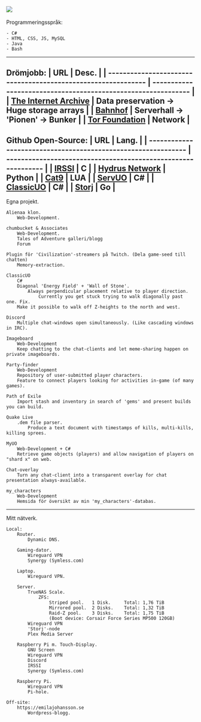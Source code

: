 ![](https://c.tenor.com/PETBj_OJmJUAAAAC/leekspin.gif)
--------------------------------------------------------------------------------------------------------------------
Programmeringsspråk:

	- C#
	- HTML, CSS, JS, MySQL
	- Java
	- Bash
--------------------------------------------------------------------------------------------------------------------
Drömjobb:
| URL 								| Desc. 							|
| -------------------------------------------------------------	| -------------------------------------------------------------	|
| [The Internet Archive](https://archive.org) 			| Data preservation -> Huge storage arrays 			|
| [Bahnhof](https://bahnhof.se) 				| Serverhall -> 'Pionen' -> Bunker				|
| [Tor Foundation](https://www.torproject.org) 			| Network							|
--------------------------------------------------------------------------------------------------------------------
Github Open-Source:
| URL 								| Lang. 							|
| -------------------------------------------------------------	| -------------------------------------------------------------	|
| [IRSSI](https://github.com/irssi/irssi)			| C								|
| [Hydrus Network](https://github.com/hydrusnetwork)		| Python							|
| [Cat9](https://github.com/letoram/cat9) 			| LUA								|
| [ServUO](https://github.com/ServUO/ServUO) 			| C#								|
| [ClassicUO](https://github.com/ClassicUO/ClassicUO)		| C#								|
| [Storj](https://github.com/storj/storj)			| Go								|
--------------------------------------------------------------------------------------------------------------------
Egna projekt.

	Alienaa klon.
		Web-Development.
	
	chumbucket & Associates
		Web-Development.
		Tales of Adventure galleri/blogg
		Forum
		
	Plugin för 'Civilization'-streamers på Twitch. (Dela game-seed till chatten)
		Memory-extraction.
	
	ClassicUO
		C#
		Diagonal 'Energy Field' + 'Wall of Stone'.
			Always perpendicular placement relative to player direction.
				Currently you get stuck trying to walk diagonally past one. Fix.
		Make it possible to walk off Z-heights to the north and west.
		
	Discord
		Multiple chat-windows open simultaneously. (Like cascading windows in IRC).					
		
	Imageboard
		Web-Development
		Keep chatting to the chat-clients and let meme-sharing happen on private imageboards.
	
	Party-finder
		Web-Development
		Repository of user-submitted player characters.
		Feature to connect players looking for activities in-game (of many games).
	
	Path of Exile
		Import stash and inventory in search of 'gems' and present builds you can build.			
		
	Quake Live
		.dem file parser.
			Produce a text document with timestamps of kills, multi-kills, killing sprees.			
			
	MyUO
		Web-Development + C#
		Retrieve game objects (players) and allow navigation of players on "shard x" on web.
		
	Chat-overlay
		Turn any chat-client into a transparent overlay for chat presentation always-available.	
		
	my_characters
		Web-Development
		Hemsida för översikt av min 'my_characters'-databas.
--------------------------------------------------------------------------------------------------------------------
Mitt nätverk.

	Local:
		Router.
			Dynamic DNS.
	
		Gaming-dator.
			Wireguard VPN
			Synergy (Symless.com)
			
		Laptop.
			Wireguard VPN.
			
		Server.
			TrueNAS Scale.
				ZFS:
					Striped pool. 	1 Disk. 	Total: 1,76 TiB
					Mirrored pool. 	2 Disks. 	Total: 1,32 TiB
					Raid-Z pool. 	3 Disks. 	Total: 1,75 TiB
					(Boot device: Corsair Force Series MP500 120GB)
			Wireguard VPN
			'Storj'-node
			Plex Media Server
			
		Raspberry Pi m. Touch-Display.
			GNU Screen
			Wireguard VPN
			Discord
			IRSSI
			Synergy (Symless.com)
			
		Raspberry Pi.
			Wireguard VPN
			Pi-hole.
		
	Off-site:
		https://emilajohansson.se
			Wordpress-blogg.
